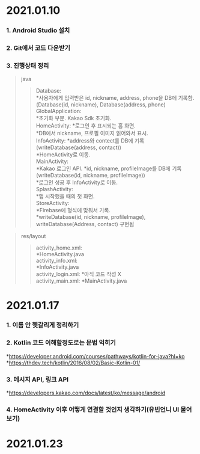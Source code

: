# 2021.01.10

### 1. Android Studio 설치
### 2. Git에서 코드 다운받기
### 3. 진행상태 정리
>java
> > Database:  
*사용자에게 입력받은 id, nickname, address, phone을 DB에 기록함.(Database(id, nickname), Database(address, phone)    
> > GlobalApplication:  
*초기화 부분. Kakao Sdk 초기화.   
> > HomeActivity: 
*로그인 후 표시되는 홈 화면.   
*DB에서 nickname, 프로필 이미지 읽어와서 표시.    
> > InfoActivity: 
*address와 contect를 DB에 기록(writeDatabase(address, contact))  
*HomeActivity로 이동.  
> > MainActivity:   
*Kakao 로그인 API. 
*id, nickname, profileImage를 DB에 기록(writeDatabase(id, nickname, profileImage))  
*로그인 성공 후 InfoActivity로 이동.  
> > SplashActivity:   
*앱 시작했을 때의 첫 화면.  
> > StoreActivity:   
*Firebase에 형식에 맞춰서 기록.   
*writeDatabase(id, nickname, profileImage), writeDatabase(Address, contact) 구현됨  


>res/layout
> > activity_home.xml:  
*HomeActivity.java  
> > activity_info.xml:  
*InfoActivity.java  
> > activity_login.xml: 
*아직 코드 작성 X  
> > activity_main.xml:
*MainActivity.java  

# 2021.01.17
### 1. 이름 안 헷갈리게 정리하기  
### 2. Kotlin 코드 이해할정도로는 문법 익히기  
*https://developer.android.com/courses/pathways/kotlin-for-java?hl=ko
*https://thdev.tech/kotlin/2016/08/02/Basic-Kotlin-01/
### 3. 메시지 API, 링크 API
*https://developers.kakao.com/docs/latest/ko/message/android
### 4. HomeActivity 이후 어떻게 연결할 것인지 생각하기(유빈언니 UI 물어보기)

# 2021.01.23
